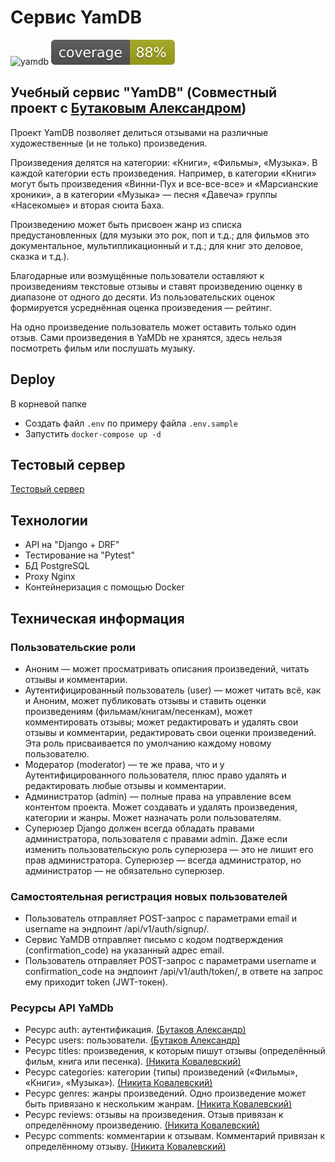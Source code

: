 # Сервис YamDB
![yamdb](https://github.com/1kovalevskiy/yamdb/actions/workflows/main.yml/badge.svg)
![coverage](https://github.com/1kovalevskiy/yamdb/blob/master/coverage.svg)

## Учебный сервис "YamDB" (Совместный проект с [Бутаковым Александром](https://github.com/K3llar))
Проект YamDB позволяет делиться отзывами на различные художественные (и не только) произведения.

Произведения делятся на категории: «Книги», «Фильмы», «Музыка». В каждой категории есть произведения.
Например, в категории «Книги» могут быть произведения «Винни-Пух и все-все-все» и «Марсианские хроники», а в категории «Музыка» — песня «Давеча» группы «Насекомые» и вторая сюита Баха.

Произведению может быть присвоен жанр из списка предустановленных (для музыки это рок, поп и т.д.; для фильмов это документальное, мультипликационный и т.д.; для книг это деловое, сказка и т.д.).

Благодарные или возмущённые пользователи оставляют к произведениям текстовые отзывы и ставят произведению оценку в диапазоне от одного до десяти.
Из пользовательских оценок формируется усреднённая оценка произведения — рейтинг.

На одно произведение пользователь может оставить только один отзыв.
Сами произведения в YaMDb не хранятся, здесь нельзя посмотреть фильм или послушать музыку.


## Deploy
В корневой папке 
- Создать файл `.env` по примеру файла `.env.sample`
- Запустить `docker-compose up -d`

## Тестовый сервер
[Тестовый сервер](http://yamdb.kovalevskiy.xyz/redoc)

## Технологии
- API на "Django + DRF"
- Тестирование на "Pytest"
- БД PostgreSQL
- Proxy Nginx
- Контейнеризация с помощью Docker


## Техническая информация
### Пользовательские роли
- Аноним — может просматривать описания произведений, читать отзывы и комментарии.
- Аутентифицированный пользователь (user) — может читать всё, как и Аноним, может публиковать отзывы и ставить оценки произведениям (фильмам/книгам/песенкам), может комментировать отзывы; может редактировать и удалять свои отзывы и комментарии, редактировать свои оценки произведений. Эта роль присваивается по умолчанию каждому новому пользователю.
- Модератор (moderator) — те же права, что и у Аутентифицированного пользователя, плюс право удалять и редактировать любые отзывы и комментарии.
- Администратор (admin) — полные права на управление всем контентом проекта. Может создавать и удалять произведения, категории и жанры. Может назначать роли пользователям.
- Суперюзер Django должен всегда обладать правами администратора, пользователя с правами admin. Даже если изменить пользовательскую роль суперюзера — это не лишит его прав администратора. Суперюзер — всегда администратор, но администратор — не обязательно суперюзер.

### Самостоятельная регистрация новых пользователей
- Пользователь отправляет POST-запрос с параметрами email и username на эндпоинт /api/v1/auth/signup/.
- Сервис YaMDB отправляет письмо с кодом подтверждения (confirmation_code) на указанный адрес email.
- Пользователь отправляет POST-запрос с параметрами username и confirmation_code на эндпоинт /api/v1/auth/token/, в ответе на запрос ему приходит token (JWT-токен).

### Ресурсы API YaMDb
- Ресурс auth: аутентификация. [(Бутаков Александр)](https://github.com/K3llar)
- Ресурс users: пользователи. [(Бутаков Александр)](https://github.com/K3llar)
- Ресурс titles: произведения, к которым пишут отзывы (определённый фильм, книга или песенка). [(Никита Ковалевский)](https://github.com/1kovalevskiy)
- Ресурс categories: категории (типы) произведений («Фильмы», «Книги», «Музыка»). [(Никита Ковалевский)](https://github.com/1kovalevskiy)
- Ресурс genres: жанры произведений. Одно произведение может быть привязано к нескольким жанрам. [(Никита Ковалевский)](https://github.com/1kovalevskiy)
- Ресурс reviews: отзывы на произведения. Отзыв привязан к определённому произведению. [(Никита Ковалевский)](https://github.com/1kovalevskiy)
- Ресурс comments: комментарии к отзывам. Комментарий привязан к определённому отзыву. [(Никита Ковалевский)](https://github.com/1kovalevskiy)
